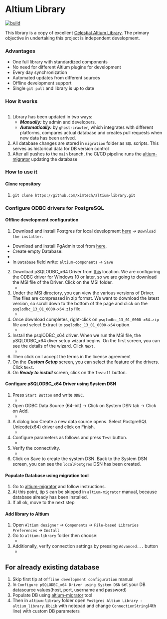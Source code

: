 # Altium Library

[![build](https://github.com/ximtech/altium-library/actions/workflows/build.yml/badge.svg?branch=main)](https://github.com/ximtech/altium-library/actions/workflows/build.yml)

This library is a copy of excellent [Celestial Altium Library](https://github.com/issus/altium-library).
The primary objective in undertaking this project is independent development.

### Advantages
- One full library with standardized components
- No need for different Altium plugins for development
- Every day synchronization
- Automated updates from different sources
- Offline development support
- Single `git pull` and library is up to date

### How it works

![<img width="200" height="200"/>](assets/library_diagram.png)

1. Library has been updated in two ways:
    - ***Manually:*** by admin and developers.
    - ***Automatically:*** by `ghost-crawler`, which integrates with different platforms, compares actual database 
      and creates pull requests when new data has been arrived.
2. All database changes are stored in `migration` folder as `SQL` scripts. This serves as historical data for DB version control
3. After all pushes to the `main` branch, the CI/CD pipeline runs the [altium-migrator](https://github.com/ximtech/altium-migrator) updating the database

### How to use it

#### Clone repository
1. `git clone https://github.com/ximtech/altium-library.git`

### Configure ODBC drivers for PostgreSQL

#### Offline development configuration
1. Download and install Postgres for local development [here](https://www.postgresql.org/download/windows/) -> `Download the installer`.
  - Download and install PgAdmin tool from [here](https://www.pgadmin.org/).
  - Create empty Database:
  - ![<img width="20" height="20"/>](assets/database.png)
  - In `Database` field write: `altium-components` -> `Save`
   
2. Download pSQLODBC_x64 Driver from [this](https://www.postgresql.org/ftp/odbc/versions/) location.
  We are configuring the ODBC driver for Windows 10 or later, so we are going to download the MSI file of the Driver. Click on the MSI folder.
    - ![<img width="20" height="20"/>](assets/link_1.png)
3. Under the MSI directory, you can view the various versions of Driver. The files are compressed in zip format. 
      We want to download the latest version, so scroll down to the bottom of the page and click on the `psqlodbc_13_01_0000-x64.zip` file.
   - ![<img width="20" height="20"/>](assets/link_2.png)
4. Once download completes, right-click on `psqlodbc_13_01_0000-x64.zip` file and select Extract to `psqlodbc_13_01_0000-x64` option.
    - ![<img width="20" height="20"/>](assets/link_3.png)
5. Install the psqlODBC_x64 driver. When we run the MSI file, the pSQLODBC_x64 diver setup wizard begins. On the first screen, you can see the details of the wizard. Click `Next`.
    - ![<img width="20" height="20"/>](assets/link_4.png)
6. Then click on I accept the terms in the license agreement
7. On the ***Custom Setup*** screen, you can select the feature of the drivers. Click `Next`.
8. On ***Ready to install*** screen, click on the `Install` button.

#### Configure pSQLODBC_x64 Driver using System DSN
1. Press `Start Button` and write `ODBC`.
    - ![<img width="20" height="20"/>](assets/link_5.png)
2. Open ODBC Data Source (64–bit) -> Click on System DSN tab -> Click on Add.
    - ![<img width="20" height="20"/>](assets/link_6.png)
3. A dialog box Create a new data source opens. Select PostgreSQL Unicode(x64) driver and click on Finish.
    - ![<img width="20" height="20"/>](assets/link_7.png)
4. Configure parameters as follows and press `Test` button.
    - ![<img width="20" height="20"/>](assets/link_8.png)
5. Verify the connectivity.
    - ![<img width="20" height="20"/>](assets/link_9.png)
6. Click on Save to create the system DSN. Back to the System DSN screen, you can see the `localPostgres` DSN has been created.

#### Populate Database using migration tool
1. Go to [altium-migrator](https://github.com/ximtech/altium-migrator#how-to-use-it) and follow instructions.
2. At this point, tip `5` can be skipped in `altium-migrator` manual, because database already has been installed.
3. If all ok, move to the next step

#### Add library to Altium
1. Open `Altium designer` -> `Components` -> `File-based Libraries Preferences` -> `Install`
2. Go to `altium-library` folder then choose:
    - ![<img width="20" height="20"/>](assets/link_10.png)
3. Additionally, verify connection settings by pressing `Advanced...` button
    - ![<img width="20" height="20"/>](assets/altium_db_settings.png)

## For already existing database
1. Skip first tip at `Offline development configuration` manual
2. In `Configure pSQLODBC_x64 Driver using System DSN` set your DB datasource values(host, port, username and password)
3. Populate DB using [altium-migrator](https://github.com/ximtech/altium-migrator) tool
3. Then in `altium-library` folder open `Postgres Altium Library - altium_library.DbLib` with notepad and change `ConnectionString`(4th line) with custom DB parameters
